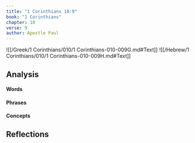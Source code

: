 ```yaml
---
title: "1 Corinthians 10:9"
book: "1 Corinthians"
chapter: 10
verse: 9
author: Apostle Paul
---
```

![[/Greek/1 Corinthians/010/1 Corinthians-010-009G.md#Text]]
![[/Hebrew/1 Corinthians/010/1 Corinthians-010-009H.md#Text]]

## Analysis

#### Words

#### Phrases

#### Concepts

## Reflections
